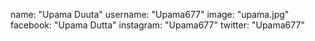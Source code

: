 name: "Upama Duuta"
username: "Upama677"
image: "upama.jpg"
facebook: "Upama Dutta"
instagram: "Upama677"
twitter: "Upama677"